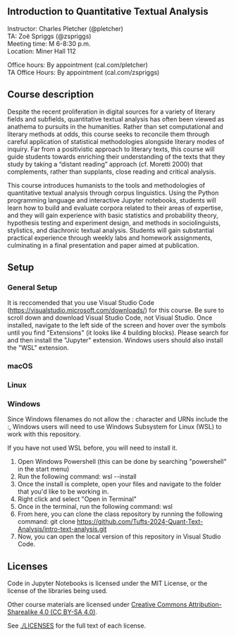 Introduction to Quantitative Textual Analysis
------

Instructor: Charles Pletcher (@pletcher)\
TA: Zoë Spriggs (@zspriggs)\
Meeting time: M 6-8:30 p.m.\
Location: Miner Hall 112

Office hours: By appointment (cal.com/pletcher)\
TA Office Hours: By appointment (cal.com/zspriggs)


## Course description

Despite the recent proliferation in digital sources for a variety of literary fields and subfields, quantitative textual analysis has often been viewed as anathema to pursuits in the humanities. Rather than set computational and literary methods at odds, this course seeks to reconcile them through careful application of statistical methodologies alongside literary modes of inquiry. Far from a positivistic approach to literary texts, this course will guide students towards enriching their understanding of the texts that they study by taking a “distant reading” approach (cf. Moretti 2000) that complements, rather than supplants, close reading and critical analysis.

This course introduces humanists to the tools and methodologies of quantitative textual analysis through corpus linguistics. Using the Python programming language and interactive Jupyter notebooks, students will learn how to build and evaluate corpora related to their areas of expertise, and they will gain experience with basic statistics and probability theory, hypothesis testing and experiment design, and methods in sociolinguists, stylistics, and diachronic textual analysis. Students will gain substantial practical experience through weekly labs and homework assignments, culminating in a final presentation and paper aimed at publication.


## Setup

### General Setup
It is reccomended that you use Visual Studio Code (https://visualstudio.microsoft.com/downloads/) for this course. Be sure to scroll down and download Visual Studio Code, not Visual Studio. Once installed, navigate to the left side of the screen and hover over the symbols until you find "Extensions" (it looks like 4 building blocks). Please search for and then install the "Jupyter" extension. Windows users should also install the "WSL" extension.


### macOS


### Linux


### Windows
Since Windows filenames do not allow the : character and URNs include the :, Windows users will need to use Windows Subsystem for Linux (WSL) to work with this repository. 

If you have not used WSL before, you will need to install it.

1. Open Windows Powershell (this can be done by searching "powershell" in the start menu)
2. Run the following command: wsl --install
3. Once the install is complete, open your files and navigate to the folder that you'd like to be working in. 
4. Right click and select "Open in Terminal"
5. Once in the terminal, run the following command: wsl
6. From here, you can clone the class repository by running the following command: git clone https://github.com/Tufts-2024-Quant-Text-Analysis/intro-text-analysis.git
7. Now, you can open the local version of this repository in Visual Studio Code. 

## Licenses

Code in Jupyter Notebooks is licensed under the MIT License, or the license of the libraries being used.

Other course materials are licensed under [Creative Commons Attribution-Sharealike 4.0 (CC BY-SA 4.0)](https://creativecommons.org/licenses/by-sa/4.0/).

See [./LICENSES](LICENSES) for the full text of each license.

